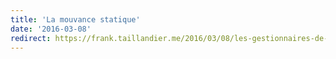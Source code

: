```yaml
---
title: 'La mouvance statique'
date: '2016-03-08'
redirect: https://frank.taillandier.me/2016/03/08/les-gestionnaires-de-contenu-statique/
---
```

